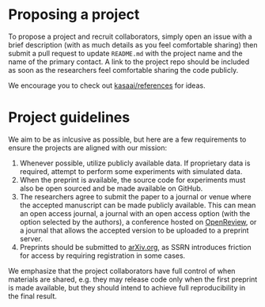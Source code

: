 # Proposing a project

To propose a project and recruit collaborators, simply open an issue with a brief description (with as much details as you feel comfortable sharing) then submit a pull request to update `README.md` with the project name and the name of the primary contact. A link to the project repo should be included as soon as the researchers feel comfortable sharing the code publicly.

We encourage you to check out [kasaai/references](https://github.com/kasaai/references) for ideas.

# Project guidelines

We aim to be as inlcusive as possible, but here are a few requirements to ensure the projects are aligned with our mission:

1. Whenever possible, utilize publicly available data. If proprietary data is required, attempt to perform some experiments with simulated data.
2. When the preprint is available, the source code for experiments must also be open sourced and be made available on GitHub.
3. The researchers agree to submit the paper to a journal or venue where the accepted manuscript can be made publicly available. This can mean an open access journal, a journal with an open access option (with the option selected by the authors), a conference hosted on [OpenReview](https://openreview.net/), or a journal that allows the accepted version to be uploaded to a preprint server.
4. Preprints should be submitted to [arXiv.org](https://arxiv.org/), as SSRN introduces friction for access by requiring registration in some cases.

We emphasize that the project collaborators have full control of when materials are shared, e.g. they may release code only when the first preprint is made available, but they should intend to achieve full reproducibility in the final result.